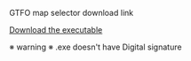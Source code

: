 
GTFO map selector download link

[Download the executable](https://github.com/InquisitorGERXC/gtfoMapSelector/releases/download/v1.0/gtfoSelector.exe)

※ warning ※  .exe doesn't have Digital signature
